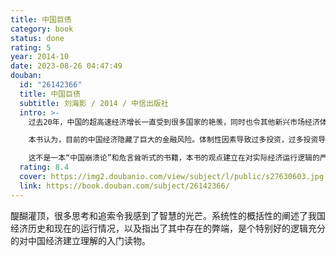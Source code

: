 ```yaml
---
title: 中国巨债
category: book
status: done
rating: 5
year: 2014-10
date: 2023-08-26 04:47:49
douban:
  id: "26142366"
  title: 中国巨债
  subtitle: 刘海影 / 2014 / 中信出版社
  intro: >-
    过去20年，中国的超高速经济增长一直受到很多国家的艳羡，同时也令其他新兴市场经济体立志效仿。中国宏观数据表现靓丽，为什么每个个人却感觉举步维艰？因为大量投资被浪费了。地方政府与国企软约束体制下，债务膨胀与产能过剩互为镜像上升，如癌细胞般蔓延，注定难以长期维持。现在，钟声已经响起。

    本书认为，目前的中国经济隐藏了巨大的金融风险。体制性因素导致过多投资，过多投资导致过剩产能，过剩产能受到巨大的债务杠杆的支撑，但却难以长久持续。如果现有问题得不到本质解决，中国经济将迎来大变局时代。习惯了镀金时代的人们，该如何为即将到来的“后繁荣时代”做好准备？

    这不是一本“中国崩溃论”和危言耸听式的书籍，本书的观点建立在对实际经济运行逻辑的严格的实证分析基础之上。通过对金融危机机制与中国近代历史的细致梳理，结合对中国现实经济运行的富有洞察力的分析，以逻辑的力量展示中国经济未来不得不然的规律性走势。
  rating: 8.4
  cover: https://img2.doubanio.com/view/subject/l/public/s27630603.jpg
  link: https://book.douban.com/subject/26142366/
---
```


醍醐灌顶，很多思考和追索令我感到了智慧的光芒。系统性的概括性的阐述了我国经济历史和现在的运行情况，以及指出了其中存在的弊端，是个特别好的逻辑充分的对中国经济建立理解的入门读物。
